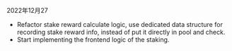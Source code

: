 2022年12月27

- Refactor stake reward calculate logic, use dedicated data structure for recording stake reward info, instead of put it directly in pool and check.
- Start implementing the frontend logic of the staking.
